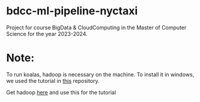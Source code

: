 # bdcc-ml-pipeline-nyctaxi
Project for course BigData &amp; CloudComputing in the Master of Computer Science for the year 2023-2024.


# Note:

To run koalas, hadoop is necessary on the machine. To install it in windows, we used the tutorial in [this](https://gist.github.com/vorpal56/5e2b67b6be3a827b85ac82a63a5b3b2e) repository.

Get hadoop [here](https://www.apache.org/dyn/closer.cgi/hadoop/common/hadoop-3.3.6/hadoop-3.3.6.tar.gz) and use this for the tutorial
